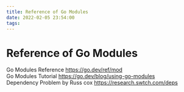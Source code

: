 ```yaml
---
title: Reference of Go Modules
date: 2022-02-05 23:54:00
tags:
---
```


# Reference of Go Modules
Go Modules Reference https://go.dev/ref/mod  
Go Modules Tutorial https://go.dev/blog/using-go-modules  
Dependency Problem by Russ cox https://research.swtch.com/deps  